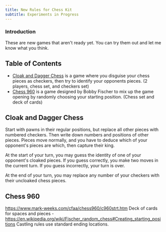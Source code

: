 ```yaml
---
title: New Rules for Chess Kit
subtitle: Experiments in Progress
---
```

### Introduction
These are new games that aren't ready yet. You can try them out and let me
know what you think.

## Table of Contents
* [Cloak and Dagger Chess] is a game where you disguise your chess pieces as
  checkers, then try to identify your opponents pieces. (2 players, chess set,
  and checkers set)
* [Chess 960] is a game designed by Bobby Fischer to mix up the game opening
  by randomly choosing your starting position. (Chess set and deck of cards)

[Cloak and Dagger Chess]: #cloak-and-dagger-chess
[Chess 960]: #chess-960

## Cloak and Dagger Chess
Start with pawns in their regular positions, but replace all other pieces with
numbered checkers. Then write down numbers and positions of other pieces. Pieces
move normally, and you have to deduce which of your opponent's pieces are which,
then capture their king.

At the start of your turn, you may guess the identity of one of your opponent's
cloaked pieces. If you guess correctly, you make two moves in the current turn.
If you guess incorrectly, your turn is over.

At the end of your turn, you may replace any number of your checkers with their
uncloaked chess pieces.

## Chess 960
https://www.mark-weeks.com/cfaa/chess960/c960strt.htm
Deck of cards for spaces and pieces - https://en.wikipedia.org/wiki/Fischer_random_chess#Creating_starting_positions
Castling rules use standard ending locations.

